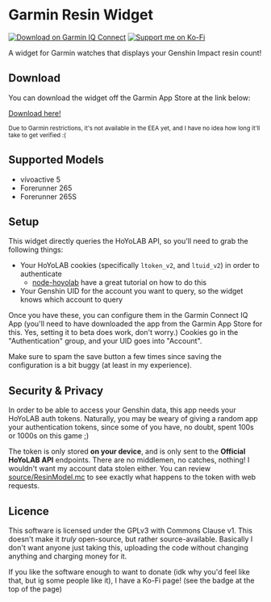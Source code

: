 # Garmin Resin Widget

[![Download on Garmin IQ Connect](https://img.shields.io/badge/Download_on-Garmin_IQ_Connect-blue?logo=garmin)](https://apps.garmin.com/apps/265aed1b-d72b-484b-8baf-c09b00e57f24?tid=0)
[![Support me on Ko-Fi](https://img.shields.io/badge/Support_me-on_Ko--Fi-ff5e5b?logo=kofi)
](https://ko-fi.com/P5P5198VXT)


A widget for Garmin watches that displays your Genshin Impact resin count!

## Download

You can download the widget off the Garmin App Store at the link below:

[Download here!](https://apps.garmin.com/apps/265aed1b-d72b-484b-8baf-c09b00e57f24?tid=0)

<sub>Due to Garmin restrictions, it's not available in the EEA yet, and I have no idea how long it'll take to get verified :(</sub>

## Supported Models

* vívoactive 5
* Forerunner 265
* Forerunner 265S

## Setup

This widget directly queries the HoYoLAB API, so you'll need to grab the following things:

* Your HoYoLAB cookies (specifically `ltoken_v2`, and `ltuid_v2`) in order to authenticate
  * [node-hoyolab](https://github.com/iseizuu/node-hoyolab) have a great tutorial on how to do this
* Your Genshin UID for the account you want to query, so the widget knows which account to query

Once you have these, you can configure them in the Garmin Connect IQ App (you'll need to have downloaded the app
from the Garmin App Store for this. Yes, setting it to beta does work, don't worry.) Cookies go in the "Authentication"
group, and your UID goes into "Account".

Make sure to spam the save button a few times since saving the configuration is a bit buggy (at least in my experience).

## Security & Privacy

In order to be able to access your Genshin data, this app needs your HoYoLAB auth tokens. Naturally, you may be weary of giving a random app
your authentication tokens, since some of you have, no doubt, spent 100s or 1000s on this game ;)

The token is only stored __on your device__, and is only sent to the **Official HoYoLAB API** endpoints. There are no middlemen, no catches,
nothing! I wouldn't want my account data stolen either. You can review [source/ResinModel.mc](source/ResinModel.mc) to see exactly what happens
to the token with web requests.

## Licence

This software is licensed under the GPLv3 with Commons Clause v1. This doesn't make it *truly* open-source, but rather
source-available. Basically I don't want anyone just taking this, uploading the code without changing anything and charging
money for it.

If you like the software enough to want to donate (idk why you'd feel like that, but ig some people like it), I have a Ko-Fi 
page! (see the badge at the top of the page)
